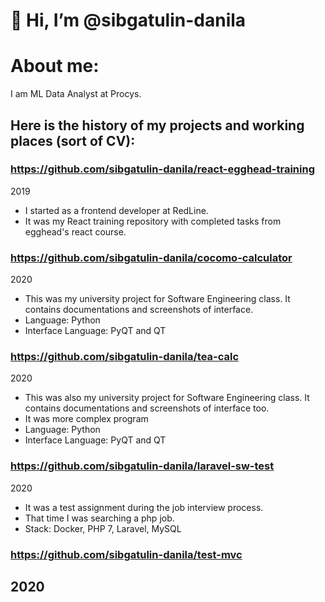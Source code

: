 # 👋 Hi, I’m @sibgatulin-danila

# About me:
I am ML Data Analyst at Procys. 

## Here is the history of my projects and working places (sort of CV):
### https://github.com/sibgatulin-danila/react-egghead-training

2019 
- I started as a frontend developer at RedLine. 
- It was my React training repository with completed tasks from egghead's react course.

### https://github.com/sibgatulin-danila/cocomo-calculator

2020
- This was my university project for Software Engineering class. It contains documentations and screenshots of interface.
- Language: Python
- Interface Language: PyQT and QT


### https://github.com/sibgatulin-danila/tea-calc

2020
- This was also my university project for Software Engineering class. It contains documentations and screenshots of interface too.
- It was more complex program
- Language: Python
- Interface Language: PyQT and QT

### https://github.com/sibgatulin-danila/laravel-sw-test

2020
- It was a test assignment during the job interview process.
- That time I was searching a php job.
- Stack: Docker, PHP 7, Laravel, MySQL

### https://github.com/sibgatulin-danila/test-mvc

2020
- 














